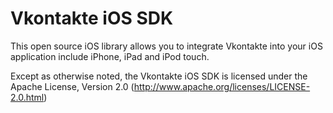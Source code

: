 Vkontakte iOS SDK
===========================

This open source iOS library allows you to integrate Vkontakte into your iOS application include iPhone, iPad and iPod touch.

Except as otherwise noted, the Vkontakte iOS SDK is licensed under the Apache License, Version 2.0 (http://www.apache.org/licenses/LICENSE-2.0.html)